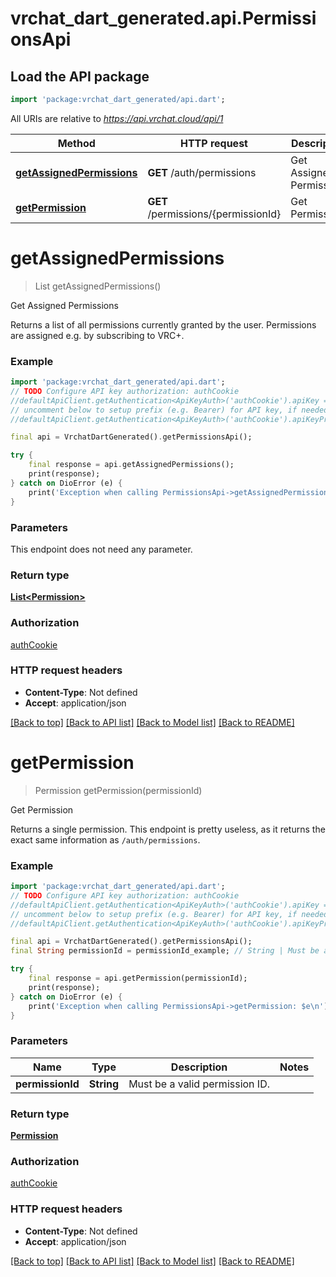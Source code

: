 # vrchat_dart_generated.api.PermissionsApi

## Load the API package
```dart
import 'package:vrchat_dart_generated/api.dart';
```

All URIs are relative to *https://api.vrchat.cloud/api/1*

Method | HTTP request | Description
------------- | ------------- | -------------
[**getAssignedPermissions**](PermissionsApi.md#getassignedpermissions) | **GET** /auth/permissions | Get Assigned Permissions
[**getPermission**](PermissionsApi.md#getpermission) | **GET** /permissions/{permissionId} | Get Permission


# **getAssignedPermissions**
> List<Permission> getAssignedPermissions()

Get Assigned Permissions

Returns a list of all permissions currently granted by the user. Permissions are assigned e.g. by subscribing to VRC+.

### Example
```dart
import 'package:vrchat_dart_generated/api.dart';
// TODO Configure API key authorization: authCookie
//defaultApiClient.getAuthentication<ApiKeyAuth>('authCookie').apiKey = 'YOUR_API_KEY';
// uncomment below to setup prefix (e.g. Bearer) for API key, if needed
//defaultApiClient.getAuthentication<ApiKeyAuth>('authCookie').apiKeyPrefix = 'Bearer';

final api = VrchatDartGenerated().getPermissionsApi();

try {
    final response = api.getAssignedPermissions();
    print(response);
} catch on DioError (e) {
    print('Exception when calling PermissionsApi->getAssignedPermissions: $e\n');
}
```

### Parameters
This endpoint does not need any parameter.

### Return type

[**List&lt;Permission&gt;**](Permission.md)

### Authorization

[authCookie](../README.md#authCookie)

### HTTP request headers

 - **Content-Type**: Not defined
 - **Accept**: application/json

[[Back to top]](#) [[Back to API list]](../README.md#documentation-for-api-endpoints) [[Back to Model list]](../README.md#documentation-for-models) [[Back to README]](../README.md)

# **getPermission**
> Permission getPermission(permissionId)

Get Permission

Returns a single permission. This endpoint is pretty useless, as it returns the exact same information as `/auth/permissions`.

### Example
```dart
import 'package:vrchat_dart_generated/api.dart';
// TODO Configure API key authorization: authCookie
//defaultApiClient.getAuthentication<ApiKeyAuth>('authCookie').apiKey = 'YOUR_API_KEY';
// uncomment below to setup prefix (e.g. Bearer) for API key, if needed
//defaultApiClient.getAuthentication<ApiKeyAuth>('authCookie').apiKeyPrefix = 'Bearer';

final api = VrchatDartGenerated().getPermissionsApi();
final String permissionId = permissionId_example; // String | Must be a valid permission ID.

try {
    final response = api.getPermission(permissionId);
    print(response);
} catch on DioError (e) {
    print('Exception when calling PermissionsApi->getPermission: $e\n');
}
```

### Parameters

Name | Type | Description  | Notes
------------- | ------------- | ------------- | -------------
 **permissionId** | **String**| Must be a valid permission ID. | 

### Return type

[**Permission**](Permission.md)

### Authorization

[authCookie](../README.md#authCookie)

### HTTP request headers

 - **Content-Type**: Not defined
 - **Accept**: application/json

[[Back to top]](#) [[Back to API list]](../README.md#documentation-for-api-endpoints) [[Back to Model list]](../README.md#documentation-for-models) [[Back to README]](../README.md)

